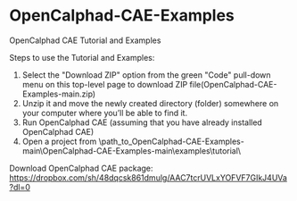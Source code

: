 # OpenCalphad-CAE-Examples
OpenCalphad CAE Tutorial and Examples

Steps to use the Tutorial and Examples:
1) Select the "Download ZIP" option from the green "Code" pull-down menu on this top-level page to download ZIP file(OpenCalphad-CAE-Examples-main.zip)
2) Unzip it and move the newly created directory (folder) somewhere on your computer where you’ll be able to find it.
3) Run OpenCalphad CAE (assuming that you have already installed OpenCalphad CAE)
4) Open a project from \path_to_OpenCalphad-CAE-Examples-main\OpenCalphad-CAE-Examples-main\examples\tutorial\

Download OpenCalphad CAE package: https://dropbox.com/sh/48dqcsk861dmulg/AAC7tcrUVLxYOFVF7GIkJ4UVa?dl=0